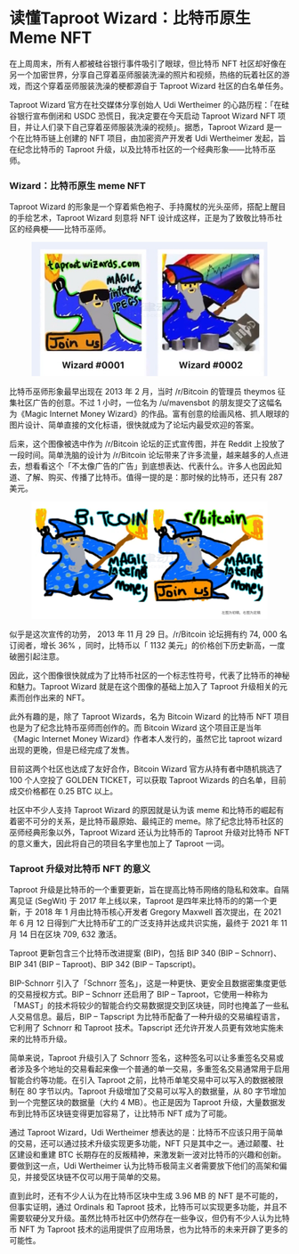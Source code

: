 # 读懂Taproot Wizard：比特币原生Meme NFT

在上周周末，所有人都被硅谷银行事件吸引了眼球，但比特币 NFT 社区却好像在另一个加密世界，分享自己穿着巫师服装洗澡的照片和视频，热络的玩着社区的游戏，而这个穿着巫师服装洗澡的梗都源自于 Taproot Wizard 社区的白名单任务。

Taproot Wizard 官方在社交媒体分享创始人 Udi Wertheimer 的心路历程：「在硅谷银行宣布倒闭和 USDC 恐慌日，我决定要在今天启动 Taproot Wizard NFT 项目，并让人们录下自己穿着巫师服装洗澡的视频」。据悉，Taproot Wizard 是一个在比特币链上创建的 NFT 项目，由加密资产开发者 Udi Wertheimer 发起，旨在纪念比特币的 Taproot 升级，以及比特币社区的一个经典形象——比特币巫师。

### Wizard：比特币原生 meme NFT

Taproot Wizard 的形象是一个穿着紫色袍子、手持魔杖的光头巫师，搭配上醒目的手绘艺术，Taproot Wizard 刻意将 NFT 设计成这样，正是为了致敬比特币社区的经典梗——比特币巫师。

<figure><img src="../.gitbook/assets/image (1) (3).png" alt=""><figcaption></figcaption></figure>

比特币巫师形象最早出现在 2013 年 2 月，当时 /r/Bitcoin 的管理员 theymos 征集社区广告的创意。不过 1 小时，一位名为 /u/mavensbot 的朋友提交了这幅名为《Magic Internet Money Wizard》的作品。富有创意的绘画风格、抓人眼球的图片设计、简单直接的文化标语，很快就成为了论坛内最受欢迎的答案。

后来，这个图像被选中作为 /r/Bitcoin 论坛的正式宣传图，并在 Reddit 上投放了一段时间。简单洗脑的设计为 /r/Bitcoin 论坛带来了许多流量，越来越多的人点进去，想看看这个「不太像广告的广告」到底想表达、代表什么。许多人也因此知道、了解、购买、传播了比特币。值得一提的是：那时候的比特币，还只有 287 美元。

<figure><img src="../.gitbook/assets/image (2).png" alt=""><figcaption></figcaption></figure>

似乎是这次宣传的功劳， 2013 年 11 月 29 日。/r/Bitcoin 论坛拥有约 74, 000 名订阅者，增长 36% ，同时，比特币以「 1132 美元」的价格创下历史新高，一度破圈引起注意。

因此，这个图像很快就成为了比特币社区的一个标志性符号，代表了比特币的神秘和魅力。Taproot Wizard 就是在这个图像的基础上加入了 Taproot 升级相关的元素而创作出来的 NFT。

此外有趣的是，除了 Taproot Wizards，名为 Bitcoin Wizard 的比特币 NFT 项目也是为了纪念比特币巫师而创作的。而 Bitcoin Wizard 这个项目正是当年《Magic Internet Money Wizard》作者本人发行的，虽然它比 taproot wizard 出现的更晚，但是已经完成了发售。

目前这两个社区也达成了友好合作，Bitcoin Wizard 官方从持有者中随机挑选了 100 个人空投了 GOLDEN TICKET，可以获取 Taproot Wizards 的白名单，目前成交价格都在 0.25 BTC 以上。

社区中不少人支持 Taproot Wizard 的原因就是认为该 meme 和比特币的崛起有着密不可分的关系，是比特币最原始、最纯正的 meme。除了纪念比特币社区的巫师经典形象以外，Taproot Wizard 还认为比特币的 Taproot 升级对比特币 NFT 的意义重大，因此将自己的项目名字里也加上了 Taproot 一词。

### Taproot 升级对比特币 NFT 的意义

Taproot 升级是比特币的一个重要更新，旨在提高比特币网络的隐私和效率。自隔离见证 (SegWit) 于 2017 年上线以来，Taproot 是四年来比特币的的第一个更新，于 2018 年 1 月由比特币核心开发者 Gregory Maxwell 首次提出，在 2021 年 6 月 12 日得到广大比特币矿工的广泛支持并达成共识实施，最终于 2021 年 11 月 14 日在区块 709, 632 激活。

Taproot 更新包含三个比特币改进提案 (BIP)，包括 BIP 340 (BIP – Schnorr)、BIP 341 (BIP – Taproot)、BIP 342 (BIP – Tapscript)。

BIP-Schnorr 引入了「Schnorr 签名」，这是一种更快、更安全且数据密集度更低的交易授权方式。BIP – Schnorr 还启用了 BIP – Taproot，它使用一种称为「MAST」的技术将较少的智能合约交易数据提交到区块链，同时也掩盖了一些私人交易信息。最后，BIP – Tapscript 为比特币配备了一种升级的交易编程语言，它利用了 Schnorr 和 Taproot 技术。Tapscript 还允许开发人员更有效地实施未来的比特币升级。

简单来说，Taproot 升级引入了 Schnorr 签名，这种签名可以让多重签名交易或者涉及多个地址的交易看起来像一个普通的单一交易，多重签名交易通常用于启用智能合约等功能。在引入 Taproot 之前，比特币单笔交易中可以写入的数据被限制在 80 字节以内。Taproot 升级增加了交易可以写入的数据量，从 80 字节增加到一个完整区块的数据量（大约 4 MB）。也正是因为 Taproot 升级，大量数据发布到比特币区块链变得更加容易了，让比特币 NFT 成为了可能。

通过 Taproot Wizard，Udi Wertheimer 想表达的是：比特币不应该只用于简单的交易，还可以通过技术升级实现更多功能，NFT 只是其中之一。通过颠覆、社区建设和重建 BTC 长期存在的反叛精神，来激发新一波对比特币的兴趣和创新。要做到这一点，Udi Wertheimer 认为比特币极简主义者需要放下他们的高架和偏见，并接受区块链不仅可以用于简单的交易。

直到此时，还有不少人认为在比特币区块中生成 3.96 MB 的 NFT 是不可能的，但事实证明，通过 Ordinals 和 Taproot 技术，比特币可以实现更多功能，并且不需要软硬分叉升级。虽然比特币社区中仍然存在一些争议，但仍有不少人认为比特币 NFT 为 Taproot 技术的运用提供了应用场景，也为比特币的未来开辟了更多的可能性。

